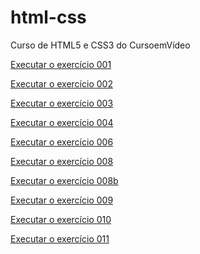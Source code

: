 # html-css
 Curso de HTML5 e CSS3 do CursoemVídeo

<a href="https://alvarojmac.github.io/html-css/exercicios/ex001/index.html">Executar o exercício 001</a>

<a href="https://alvarojmac.github.io/html-css/exercicios/ex002/index.html">Executar o exercício 002</a>

<a href="https://alvarojmac.github.io/html-css/exercicios/ex003/index.html">Executar o exercício 003</a>

<a href="https://alvarojmac.github.io/html-css/exercicios/ex004/index.html">Executar o exercício 004</a>

<a href="https://alvarojmac.github.io/html-css/exercicios/ex006/index.html">Executar o exercício 006</a>

<a href="https://alvarojmac.github.io/html-css/exercicios/ex008/index.html">Executar o exercício 008</a>

<a href="https://alvarojmac.github.io/html-css/exercicios/ex008b/index.html">Executar o exercício 008b</a>

<a href="https://alvarojmac.github.io/html-css/exercicios/ex009/index.html">Executar o exercício 009</a>

<a href="https://alvarojmac.github.io/html-css/exercicios/ex010/index.html">Executar o exercício 010</a>

<a href="https://alvarojmac.github.io/html-css/exercicios/ex011/index.html">Executar o exercício 011</a>
